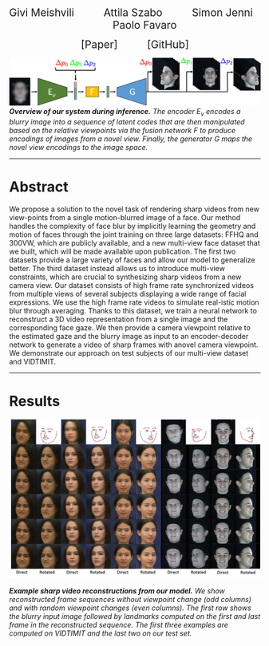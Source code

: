 <p align="center">
  <a href="https://gmeishvili.github.io" style="font-size: 21px; text-decoration: none">Givi Meishvili</a> 
  &nbsp; &nbsp; &nbsp; &nbsp; &nbsp; &nbsp; &nbsp;
  <a href="https://www.linkedin.com/in/the-real-attila-szabo/?originalSubdomain=ch" style="font-size: 21px; text-decoration: none">Attila Szabo</a> 
  &nbsp; &nbsp; &nbsp; &nbsp; &nbsp; &nbsp; &nbsp;  
  <a href="https://sjenni.github.io" style="font-size: 21px; text-decoration: none">Simon Jenni</a> 
  &nbsp; &nbsp; &nbsp; &nbsp; &nbsp; &nbsp; &nbsp;  
  <a href="http://www.cvg.unibe.ch/people/favaro" style="font-size: 21px; text-decoration: none">Paolo Favaro</a>
</p>


<p align="center">
  <a href="https://arxiv.org/abs/1909.12780" style="font-size: 21px; text-decoration: none">[Paper]</a>
  &nbsp; &nbsp; &nbsp; &nbsp; &nbsp; &nbsp; &nbsp;  
  <a href="https://github.com/gmeishvili/deblur_and_rotate_motion_blurred_faces" style="font-size: 21px; text-decoration: none">[GitHub]</a> 
</p>

  


![Model](assets/inference_overview.png)
***Overview of our system during inference.*** *The encoder E<sub>v</sub> encodes a blurry image into a sequence of latent codes that are then manipulated based on the relative viewpoints via the fusion network F to produce encodings of images from a novel view. Finally, the generator G maps the novel view encodings to the image space.*

___

# Abstract

We propose a solution to the novel task of rendering sharp videos from new view-points from a single motion-blurred image of a face. Our method handles the complexity of face blur by implicitly learning the geometry and motion of faces through the joint training on three large datasets: FFHQ and 300VW, which are publicly available, and a new multi-view face dataset that we built, which will be made available upon publication. The first two datasets provide a large variety of faces and allow our model to generalize better. The third dataset instead allows us to introduce multi-view constraints, which are crucial to synthesizing sharp videos from a new camera view.  Our dataset consists of high frame rate synchronized videos from multiple views of several subjects displaying a wide range of facial expressions.  We use the high frame rate videos to simulate real-istic motion blur through averaging.  Thanks to this dataset, we train a neural network to reconstruct a 3D video representation from a single image and the corresponding face gaze.  We then provide a camera viewpoint relative to the estimated gaze and the blurry image as input to an encoder-decoder network to generate a video of sharp frames with anovel camera viewpoint. We demonstrate our approach on test subjects of our multi-view dataset and VIDTIMIT.

___


# Results

<p align="center">
    <img src="assets/qualitative_sb.png" width="800">
</p>

***Example sharp video reconstructions from our model.*** *We show reconstructed frame sequences without viewpoint change (odd columns) and with random viewpoint changes (even columns). The first row shows the blurry input image followed by landmarks computed on the first and last frame in the reconstructed sequence. The first three examples are computed on VIDTIMIT and the last two on our test set.*